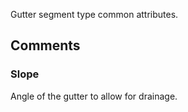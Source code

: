 Gutter segment type common attributes.

<!-- end of short definition -->



## Comments

### Slope

Angle of the gutter to allow for drainage.

